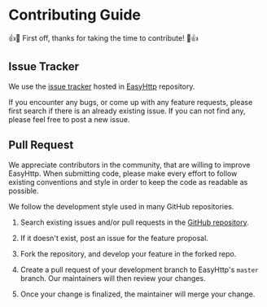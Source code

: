 Contributing Guide
==================
:+1::tada: First off, thanks for taking the time to contribute! :tada::+1:

Issue Tracker
-------------

We use the [issue tracker](https://github.com/sony/easyhttpcpp/issues) hosted in 
[EasyHttp](https://github.com/sony/easyhttpcpp) repository.

If you encounter any bugs, or come up with any feature requests, please first search if there is an already existing 
issue. If you can not find any, please feel free to post a new issue.

Pull Request
------------

We appreciate contributors in the community, that are willing to improve EasyHttp. When submitting code, 
please make every effort to follow existing conventions and style in order to keep the code as readable as possible.

We follow the development style used in many GitHub repositories.

1. Search existing issues and/or pull requests in the [GitHub repository](https://github.com/sony/easyhttpcpp).

2. If it doesn't exist, post an issue for the feature proposal.

3. Fork the repository, and develop your feature in the forked repo.

4. Create a pull request of your development branch to EasyHttp's `master` branch.
   Our maintainers will then review your changes.

5. Once your change is finalized, the maintainer will merge your change.